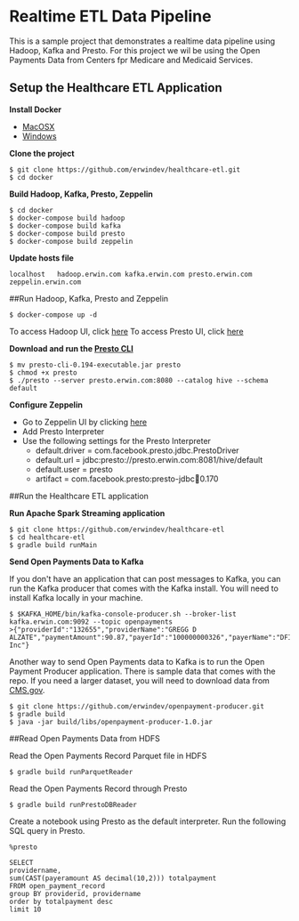 # Realtime ETL Data Pipeline
This is a sample project that demonstrates a realtime data pipeline using Hadoop, Kafka and Presto.  For this project we wil be using the Open Payments Data from Centers fpr Medicare and Medicaid Services.

## Setup the Healthcare ETL Application
**Install Docker**
* [MacOSX](https://docs.docker.com/docker-for-mac/install/)
* [Windows](https://docs.docker.com/docker-for-windows/install/)

**Clone the project**
```
$ git clone https://github.com/erwindev/healthcare-etl.git
$ cd docker
``` 

**Build Hadoop, Kafka, Presto, Zeppelin**
```
$ cd docker
$ docker-compose build hadoop
$ docker-compose build kafka
$ docker-compose build presto
$ docker-compose build zeppelin
```

**Update hosts file**
```
localhost   hadoop.erwin.com kafka.erwin.com presto.erwin.com zeppelin.erwin.com
```

##Run Hadoop, Kafka, Presto and Zeppelin
```
$ docker-compose up -d
```
To access Hadoop UI, click [here](http://hadoop.erwin.com:50070/dfshealth.html#tab-overview)
To access Presto UI, click [here](http://presto.erwin.com:8080/) 

**Download and run the [Presto CLI](https://repo1.maven.org/maven2/com/facebook/presto/presto-cli/0.194/presto-cli-0.194-executable.jar)**
```
$ mv presto-cli-0.194-executable.jar presto
$ chmod +x presto
$ ./presto --server presto.erwin.com:8080 --catalog hive --schema default
```

**Configure Zeppelin**
* Go to Zeppelin UI by clicking [here](http://zeppelin.erwin.com:8082/)
* Add Presto Interpreter
* Use the following settings for the Presto Interpreter
   * default.driver = com.facebook.presto.jdbc.PrestoDriver
   * default.url = jdbc:presto://presto.erwin.com:8081/hive/default
   * default.user = presto
   * artifact = com.facebook.presto:presto-jdbc:jar:0.170

##Run the Healthcare ETL application

**Run Apache Spark Streaming application**
```
$ git clone https://github.com/erwindev/healthcare-etl
$ cd healthcare-etl
$ gradle build runMain
```

**Send Open Payments Data to Kafka**

If you don't have an application that can post messages to Kafka, you can run the Kafka producer that comes with the Kafka install.  You will need to install Kafka locally in your machine.
```
$ $KAFKA_HOME/bin/kafka-console-producer.sh --broker-list kafka.erwin.com:9092 --topic openpayments
>{"providerId":"132655","providerName":"GREGG D ALZATE","paymentAmount":90.87,"payerId":"100000000326","payerName":"DFINE, Inc"}
```

Another way to send Open Payments data to Kafka is to run the Open Payment Producer application.  There is sample data that comes with the repo.  If you need a larger dataset, you will need to download data from [CMS.gov](https://www.cms.gov/OpenPayments/Explore-the-Data/Dataset-Downloads.html). 
```
$ git clone https://github.com/erwindev/openpayment-producer.git
$ gradle build
$ java -jar build/libs/openpayment-producer-1.0.jar
``` 

##Read Open Payments Data from HDFS

Read the Open Payments Record Parquet file in HDFS
```
$ gradle build runParquetReader
```

Read the Open Payments Record through Presto
```
$ gradle build runPrestoDBReader
```

Create a notebook using Presto as the default interpreter.  Run the following SQL query in Presto.
```
%presto 

SELECT 
providername, 
sum(CAST(payeramount AS decimal(10,2))) totalpayment
FROM open_payment_record 
group BY providerid, providername
order by totalpayment desc
limit 10
```